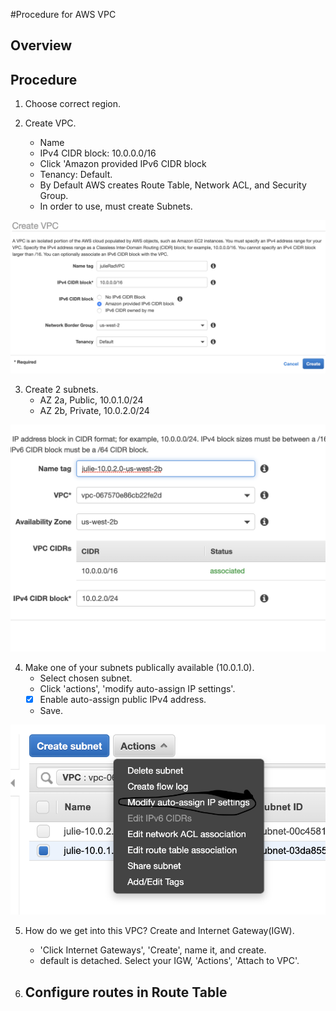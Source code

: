 #Procedure for AWS VPC

## Overview

## Procedure

1. Choose correct region.
   
2. Create VPC.
   - Name
   - IPv4 CIDR block: 10.0.0.0/16
   - Click 'Amazon provided IPv6 CIDR block
   - Tenancy: Default.
   - By Default AWS creates Route Table, Network ACL, and Security Group.
   - In order to use, must create Subnets.

![createVPC](../assets/1-createVPC.png)

3. Create 2 subnets.
   - AZ 2a, Public, 10.0.1.0/24
   - AZ 2b, Private, 10.0.2.0/24

![createSubnets](../assets/2-createSubnet.png)

4. Make one of your subnets publically available (10.0.1.0).
   - Select chosen subnet.
   - Click 'actions', 'modify auto-assign IP settings'.
   - [x] Enable auto-assign public IPv4 address.
   - Save.
  
![enable auto-assign IPs](../assets/modAuto-assignIPs.png)

5. How do we get into this VPC? Create and Internet Gateway(IGW).
   - 'Click Internet Gateways', 'Create', name it, and create.
   - default is detached. Select your IGW, 'Actions', 'Attach to VPC'.

6. Configure routes in Route Table
   - 